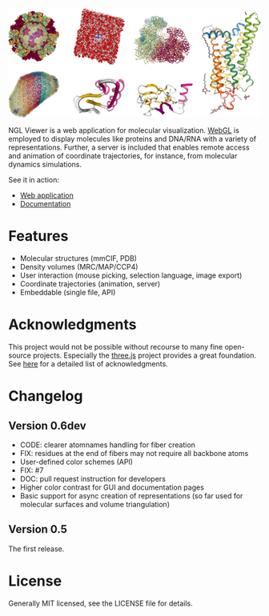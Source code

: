 
![Gallery](gallery.png)


NGL Viewer is a web application for molecular visualization. [WebGL](https://get.webgl.org/) is employed to display molecules like proteins and DNA/RNA with a variety of representations. Further, a server is included that enables remote access and animation of coordinate trajectories, for instance, from molecular dynamics simulations.


See it in action:

* [Web application](http://proteinformatics.charite.de/ngl)
* [Documentation](http://proteinformatics.charite.de/ngl/doc)


Features
========

* Molecular structures (mmCIF, PDB)
* Density volumes (MRC/MAP/CCP4)
* User interaction (mouse picking, selection language, image export)
* Coordinate trajectories (animation, server)
* Embeddable (single file, API)


Acknowledgments
===============

This project would not be possible without recourse to many fine open-source projects. Especially the [three.js](http://threejs.org/) project provides a great foundation. See [here](http://proteinformatics.charite.de/ngl/doc/index.html#User_manual/Development/Acknowledgment) for a detailed list of acknowledgments.


Changelog
=========

Version 0.6dev
--------------

* CODE: clearer atomnames handling for fiber creation
* FIX: residues at the end of fibers may not require all backbone atoms
* User-defined color schemes (API)
* FIX: #7
* DOC: pull request instruction for developers
* Higher color contrast for GUI and documentation pages
* Basic support for async creation of representations (so far used for molecular surfaces and volume triangulation)


Version 0.5
-----------

The first release.


License
=======

Generally MIT licensed, see the LICENSE file for details.
